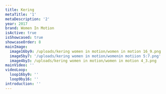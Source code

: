 ```yaml
---
title: Kering
metaTitle: '1'
metaDescription: '2'
year: 2017
brand: Women In Motion
isActive: true
isShowcased: true
showcaseOrder: 8
mainImage:
  image16by9: /uploads/kering women in motion/women in motion 16_9.png
  image5by7: '/uploads/kering women in motion/womenin motiion 5:7.png'
  image4by3: /uploads/kering women in motion/women in motion 4_3.png
mainVideo: ''
videoLoop:
  loop16by9: ''
  loop9by16: ''
introduction: ''
---
```


